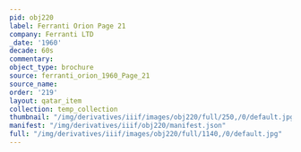 ```yaml
---
pid: obj220
label: Ferranti Orion Page 21
company: Ferranti LTD
_date: '1960'
decade: 60s
commentary:
object_type: brochure
source: ferranti_orion_1960_Page_21
source_name:
order: '219'
layout: qatar_item
collection: temp_collection
thumbnail: "/img/derivatives/iiif/images/obj220/full/250,/0/default.jpg"
manifest: "/img/derivatives/iiif/obj220/manifest.json"
full: "/img/derivatives/iiif/images/obj220/full/1140,/0/default.jpg"
---
```

